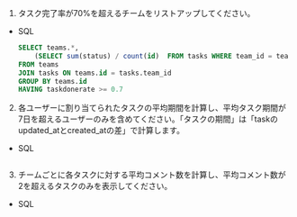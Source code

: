 1. タスク完了率が70%を超えるチームをリストアップしてください。
- SQL
    ```sql
    SELECT teams.*,
	    (SELECT sum(status) / count(id)  FROM tasks WHERE team_id = teams.id) as taskdonerate
    FROM teams
    JOIN tasks ON teams.id = tasks.team_id
    GROUP BY teams.id
    HAVING taskdonerate >= 0.7
    ```

2. 各ユーザーに割り当てられたタスクの平均期間を計算し、平均タスク期間が7日を超えるユーザーのみを含めてください。「タスクの期間」は「taskのupdated_atとcreated_atの差」で計算します。
- SQL
    ```sql
    ```

3. チームごとに各タスクに対する平均コメント数を計算し、平均コメント数が2を超えるタスクのみを表示してください。
- SQL
    ```sql
    ```
